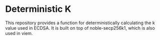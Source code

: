 # Deterministic K

This repository provides a function for deterministically calculating the k value used in ECDSA.
It is built on top of noble-secp256k1, which is also used in viem.
